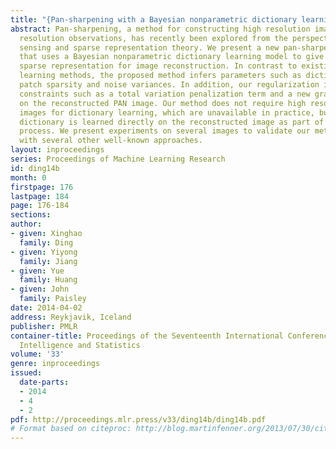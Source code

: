 ```yaml
---
title: "{Pan-sharpening with a Bayesian nonparametric dictionary learning model}"
abstract: Pan-sharpening, a method for constructing high resolution images from low
  resolution observations, has recently been explored from the perspective of compressed
  sensing and sparse representation theory. We present a new pan-sharpening algorithm
  that uses a Bayesian nonparametric dictionary learning model to give an underlying
  sparse representation for image reconstruction. In contrast to existing dictionary
  learning methods, the proposed method infers parameters such as dictionary size,
  patch sparsity and noise variances. In addition, our regularization includes image
  constraints such as a total variation penalization term and a new gradient penalization
  on the reconstructed PAN image. Our method does not require high resolution multiband
  images for dictionary learning, which are unavailable in practice, but rather the
  dictionary is learned directly on the reconstructed image as part of the inversion
  process. We present experiments on several images to validate our method and compare
  with several other well-known approaches.
layout: inproceedings
series: Proceedings of Machine Learning Research
id: ding14b
month: 0
firstpage: 176
lastpage: 184
page: 176-184
sections: 
author:
- given: Xinghao
  family: Ding
- given: Yiyong
  family: Jiang
- given: Yue
  family: Huang
- given: John
  family: Paisley
date: 2014-04-02
address: Reykjavik, Iceland
publisher: PMLR
container-title: Proceedings of the Seventeenth International Conference on Artificial
  Intelligence and Statistics
volume: '33'
genre: inproceedings
issued:
  date-parts:
  - 2014
  - 4
  - 2
pdf: http://proceedings.mlr.press/v33/ding14b/ding14b.pdf
# Format based on citeproc: http://blog.martinfenner.org/2013/07/30/citeproc-yaml-for-bibliographies/
---
```

